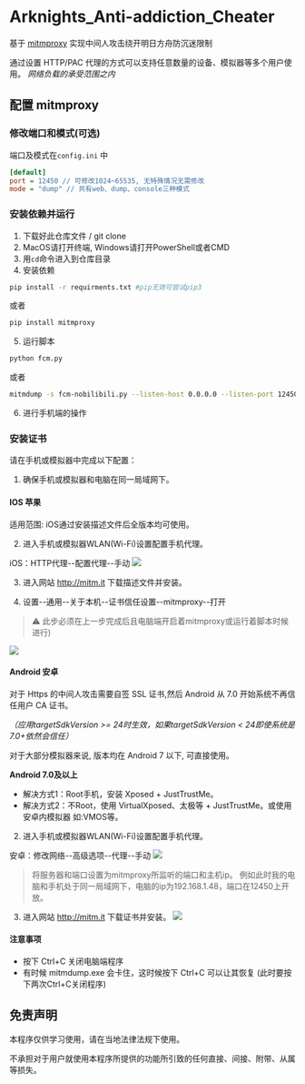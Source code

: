 # Arknights_Anti-addiction_Cheater

基于 [mitmproxy](https://www.mitmproxy.org/) 实现中间人攻击绕开明日方舟防沉迷限制

通过设置 HTTP/PAC 代理的方式可以支持任意数量的设备、模拟器等多个用户使用。
*网络负载的承受范围之内*

## 配置 mitmproxy

### 修改端口和模式(可选)

端口及模式在`config.ini` 中

```ini
[default]
port = 12450 // 可修改1024~65535, 无特殊情况无需修改
mode = "dump" // 共有web、dump、console三种模式
```

### 安装依赖并运行

1. 下载好此仓库文件 / git clone
2. MacOS请打开终端, Windows请打开PowerShell或者CMD
3. 用`cd`命令进入到仓库目录
4. 安装依赖

```bash
pip install -r requirments.txt #pip无效可尝试pip3
```

或者

```bash
pip install mitmproxy
```

5. 运行脚本

```bash
python fcm.py
```

或者

```bash
mitmdump -s fcm-nobilibili.py --listen-host 0.0.0.0 --listen-port 12450
```

6. 进行手机端的操作

### 安装证书

请在手机或模拟器中完成以下配置：

1. 确保手机或模拟器和电脑在同一局域网下。

#### IOS 苹果

适用范围: iOS通过安装描述文件后全版本均可使用。

2. 进入手机或模拟器WLAN(Wi-Fi)设置配置手机代理。

iOS：HTTP代理--配置代理--手动
![](https://i0.hdslb.com/bfs/article/ec7e3ed3fb3b1bb3df5cf24a33922cd39e6c04a7.jpg)

3. 进入网站 http://mitm.it 下载描述文件并安装。

4. 设置--通用--关于本机--证书信任设置--mitmproxy--打开

> :warning: 此步必须在上一步完成后且电脑端开启着mitmproxy或运行着脚本时候进行)

![](https://i0.hdslb.com/bfs/article/e478d1bc37a358899d670a6bb2f9744dcff51abe.jpg)

#### Android 安卓

对于 Https 的中间人攻击需要自签 SSL 证书,然后 Android 从 7.0 开始系统不再信任用户 CA 证书。

*（应用targetSdkVersion >= 24时生效，如果targetSdkVersion < 24即使系统是7.0+依然会信任）*

对于大部分模拟器来说, 版本均在 Android 7 以下, 可直接使用。

**Android 7.0及以上**

- 解决方式1：Root手机，安装 Xposed + JustTrustMe。
- 解决方式2：不Root，使用 VirtualXposed、太极等 + JustTrustMe。或使用安卓内模拟器 如:VMOS等。


2. 进入手机或模拟器WLAN(Wi-Fi)设置配置手机代理。

安卓：修改网络--高级选项--代理--手动
![](https://i0.hdslb.com/bfs/article/318e9a0abec227de118d118144271d7611032704.jpg)
> 将服务器和端口设置为mitmproxy所监听的端口和主机ip。 例如此时我的电脑和手机处于同一局域网下，电脑的ip为192.168.1.48，端口在12450上开放。

3. 进入网站 http://mitm.it 下载证书并安装。
   ![](https://i0.hdslb.com/bfs/article/3c6435bb30b234adfd323673e590dd8c10909bc0.jpg)

#### 注意事项

- 按下 Ctrl+C 关闭电脑端程序
- 有时候 mitmdump.exe 会卡住，这时候按下 Ctrl+C 可以让其恢复 (此时要按下两次Ctrl+C关闭程序)

## 免责声明

本程序仅供学习使用，请在当地法律法规下使用。

不承担对于用户就使用本程序所提供的功能所引致的任何直接、间接、附带、从属等损失。
